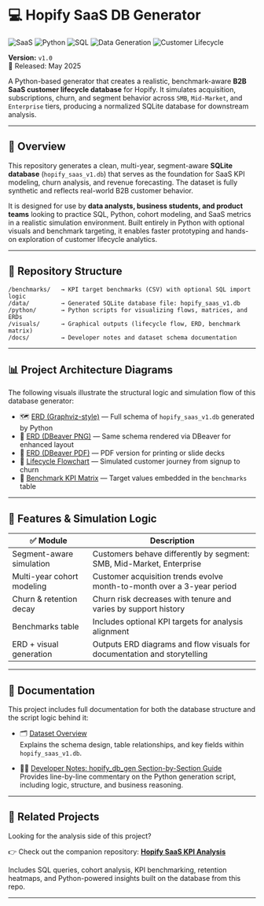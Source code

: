 # 💻 Hopify SaaS DB Generator  


![SaaS](https://img.shields.io/badge/SaaS-Simulation-blueviolet)
![Python](https://img.shields.io/badge/Python-3.x-blue?logo=python)
![SQL](https://img.shields.io/badge/SQL-SQLite-lightgrey?logo=sqlite)
![Data Generation](https://img.shields.io/badge/Data-Synthetic-green)
![Customer Lifecycle](https://img.shields.io/badge/Customer-Lifecycle-orange)


**Version:** `v1.0`  
📅 Released: May 2025


A Python-based generator that creates a realistic, benchmark-aware **B2B SaaS customer lifecycle database** for Hopify. It simulates acquisition, subscriptions, churn, and segment behavior across `SMB`, `Mid-Market`, and `Enterprise` tiers, producing a normalized SQLite database for downstream analysis.

---

## 🧠 Overview



This repository generates a clean, multi-year, segment-aware **SQLite database** (`hopify_saas_v1.db`) that serves as the foundation for SaaS KPI modeling, churn analysis, and revenue forecasting. The dataset is fully synthetic and reflects real-world B2B customer behavior.

It is designed for use by **data analysts, business students, and product teams** looking to practice SQL, Python, cohort modeling, and SaaS metrics in a realistic simulation environment. Built entirely in Python with optional visuals and benchmark targeting, it enables faster prototyping and hands-on exploration of customer lifecycle analytics.


---

## 📁 Repository Structure



```text
/benchmarks/   → KPI target benchmarks (CSV) with optional SQL import logic  
/data/         → Generated SQLite database file: hopify_saas_v1.db  
/python/       → Python scripts for visualizing flows, matrices, and ERDs  
/visuals/      → Graphical outputs (lifecycle flow, ERD, benchmark matrix)  
/docs/         → Developer notes and dataset schema documentation

```


---

## 📊 Project Architecture Diagrams



The following visuals illustrate the structural logic and simulation flow of this database generator:

- 🗺️ [ERD (Graphviz-style)](visuals/hopify_v1_erd.png) — Full schema of `hopify_saas_v1.db` generated by Python
- 🧩 [ERD (DBeaver PNG)](visuals/hopify_v1_erd_dbeaver.png) — Same schema rendered via DBeaver for enhanced layout
- 📄 [ERD (DBeaver PDF)](visuals/hopify_v1_erd_dbeaver.pdf) — PDF version for printing or slide decks
- 🔄 [Lifecycle Flowchart](visuals/hopify_cust_lifecycle_flow.png) — Simulated customer journey from signup to churn
- 🎯 [Benchmark KPI Matrix](visuals/hopify_benchmark_kpi_matrix.png) — Target values embedded in the `benchmarks` table


---

## 🔧 Features & Simulation Logic



| ✅ Module                    | Description                                                                |
|-----------------------------|-----------------------------------------------------------------------------|
| Segment-aware simulation    | Customers behave differently by segment: SMB, Mid-Market, Enterprise        |
| Multi-year cohort modeling  | Customer acquisition trends evolve month-to-month over a 3-year period      |
| Churn & retention decay     | Churn risk decreases with tenure and varies by support history              |
| Benchmarks table            | Includes optional KPI targets for analysis alignment                        |
| ERD + visual generation     | Outputs ERD diagrams and flow visuals for documentation and storytelling    |


---


## 📄 Documentation


This project includes full documentation for both the database structure and the script logic behind it:

- 🗂️ [Dataset Overview](docs/hopify_db_dataset_overview.md)  
  Explains the schema design, table relationships, and key fields within `hopify_saas_v1.db`.

- 🧑‍💻 [Developer Notes: hopify_db_gen Section-by-Section Guide](docs/hopify_db_gen_section_notes.md)  
  Provides line-by-line commentary on the Python generation script, including logic, structure, and business reasoning.


---


## 🔗 Related Projects

Looking for the analysis side of this project?

👉 Check out the companion repository:  **[Hopify SaaS KPI Analysis](https://github.com/jherman9987/hopify-saas-kpi-analysis)**  

  Includes SQL queries, cohort analysis, KPI benchmarking, retention heatmaps, and Python-powered insights built on the database from this repo.


---
